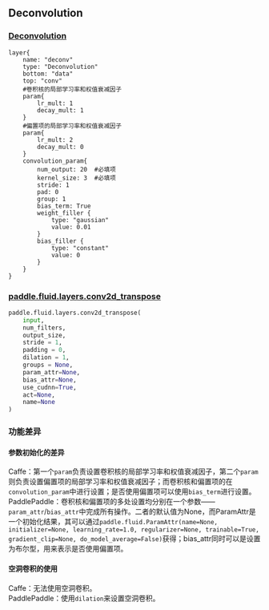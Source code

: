 ## Deconvolution


### [Deconvolution](http://caffe.berkeleyvision.org/tutorial/layers/deconvolution.html)
```
layer{
	name: "deconv"
	type: "Deconvolution"
	bottom: "data"
	top: "conv"
	#卷积核的局部学习率和权值衰减因子
	param{
		lr_mult: 1
		decay_mult: 1
	}
	#偏置项的局部学习率和权值衰减因子
	param{
		lr_mult: 2
		decay_mult: 0
	}
	convolution_param{
		num_output: 20	#必填项
		kernel_size: 3	#必填项
		stride: 1
		pad: 0
		group: 1
		bias_term: True
		weight_filler {
			type: "gaussian"
			value: 0.01
		}
		bias_filler {
			type: "constant"
			value: 0
		}
	}
}
```


### [paddle.fluid.layers.conv2d_transpose](http://paddlepaddle.org/documentation/docs/zh/1.3/api_cn/layers_cn.html#permalink-46-conv2d_transpose)
```python
paddle.fluid.layers.conv2d_transpose(
	input,
	num_filters,
	output_size,
	stride = 1,
	padding = 0,
	dilation = 1,
	groups = None,
	param_attr=None,
	bias_attr=None,
	use_cudnn=True,
	act=None,
	name=None
)
```  

### 功能差异
#### 参数初始化的差异

Caffe：第一个`param`负责设置卷积核的局部学习率和权值衰减因子，第二个`param`则负责设置偏置项的局部学习率和权值衰减因子；而卷积核和偏置项的在`convolution_param`中进行设置；是否使用偏置项可以使用`bias_term`进行设置。           
PaddlePaddle：卷积核和偏置项的多处设置均分别在一个参数——`param_attr`/`bias_attr`中完成所有操作。二者的默认值为None，而ParamAttr是一个初始化结果，其可以通过`paddle.fluid.ParamAttr(name=None, initializer=None, learning_rate=1.0, regularizer=None, trainable=True, gradient_clip=None, do_model_average=False)`获得；bias_attr同时可以是设置为布尔型，用来表示是否使用偏置项。
#### 空洞卷积的使用
Caffe：无法使用空洞卷积。                  
PaddlePaddle：使用`dilation`来设置空洞卷积。
